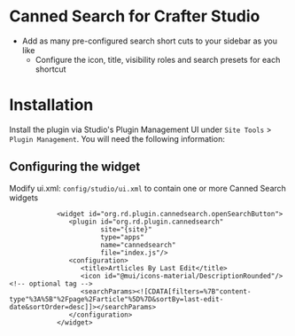 # Canned Search for Crafter Studio 
- Add as many pre-configured search short cuts to your sidebar as you like
  - Configure the icon, title, visibility roles and search presets for each shortcut

# Installation

Install the plugin via Studio's Plugin Management UI under `Site Tools` > `Plugin Management`.
You will need the following information:

## Configuring the widget
Modify ui.xml: `config/studio/ui.xml` to contain one or more Canned Search widgets
```
            <widget id="org.rd.plugin.cannedsearch.openSearchButton">
               <plugin id="org.rd.plugin.cannedsearch"
                       site="{site}"
                       type="apps"
                       name="cannedsearch"
                       file="index.js"/>
               <configuration>
                  <title>Artlicles By Last Edit</title>
                  <icon id="@mui/icons-material/DescriptionRounded"/> <!-- optional tag -->
                  <searchParams><![CDATA[filters=%7B"content-type"%3A%5B"%2Fpage%2Farticle"%5D%7D&sortBy=last-edit-date&sortOrder=desc]]></searchParams>
               </configuration>
            </widget>
```
